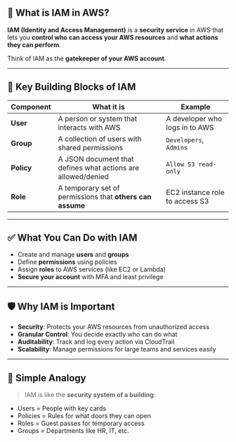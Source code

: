 ## 🔐 What is IAM in AWS?

**IAM (Identity and Access Management)** is a **security service** in AWS that lets you **control who can access your AWS resources** and **what actions they can perform**.

Think of IAM as the **gatekeeper of your AWS account**.

---

## 🧱 Key Building Blocks of IAM

| Component  | What it is                                                   | Example                        |
| ---------- | ------------------------------------------------------------ | ------------------------------ |
| **User**   | A person or system that interacts with AWS                   | A developer who logs in to AWS |
| **Group**  | A collection of users with shared permissions                | `Developers`, `Admins`         |
| **Policy** | A JSON document that defines what actions are allowed/denied | `Allow S3 read-only`           |
| **Role**   | A temporary set of permissions that **others can assume**    | EC2 instance role to access S3 |

---

## ✅ What You Can Do with IAM

* Create and manage **users** and **groups**
* Define **permissions** using policies
* Assign **roles** to AWS services (like EC2 or Lambda)
* **Secure your account** with MFA and least privilege

---

## 🛡️ Why IAM is Important

* **Security**: Protects your AWS resources from unauthorized access
* **Granular Control**: You decide exactly who can do what
* **Auditability**: Track and log every action via CloudTrail
* **Scalability**: Manage permissions for large teams and services easily

---

## 🧠 Simple Analogy

> IAM is like the **security system of a building**:

* Users = People with key cards
* Policies = Rules for what doors they can open
* Roles = Guest passes for temporary access
* Groups = Departments like HR, IT, etc.